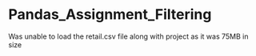 # Pandas_Assignment_Filtering

Was unable to load the retail.csv file along with project as it was 75MB in size
